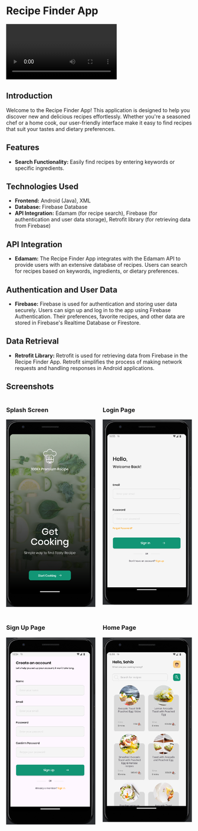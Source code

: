 # Recipe Finder App

![Splash Screen](./assets/recipie_finder_preview.mp4)

## Introduction
Welcome to the Recipe Finder App! This application is designed to help you discover new and delicious recipes effortlessly. Whether you're a seasoned chef or a home cook, our user-friendly interface make it easy to find recipes that suit your tastes and dietary preferences.

## Features
- **Search Functionality:** Easily find recipes by entering keywords or specific ingredients.

## Technologies Used
- **Frontend:** Android (Java), XML
- **Database:** Firebase Database
- **API Integration:** Edamam (for recipe search), Firebase (for authentication and user data storage), Retrofit library (for retrieving data from Firebase)

## API Integration
- **Edamam:** The Recipe Finder App integrates with the Edamam API to provide users with an extensive database of recipes. Users can search for recipes based on keywords, ingredients, or dietary preferences.
  
## Authentication and User Data
- **Firebase:** Firebase is used for authentication and storing user data securely. Users can sign up and log in to the app using Firebase Authentication. Their preferences, favorite recipes, and other data are stored in Firebase's Realtime Database or Firestore.

## Data Retrieval
- **Retrofit Library:** Retrofit is used for retrieving data from Firebase in the Recipe Finder App. Retrofit simplifies the process of making network requests and handling responses in Android applications.


## Screenshots

<div style="display: grid; grid-template-columns: repeat(2, 1fr); gap: 20px;">
  <div>
    <h3>Splash Screen</h3>
    <img src="./assets/splash_screen.png" alt="Splash Screen" style="max-width: 100%;">
  </div>
  <div>
    <h3>Login Page</h3>
    <img src="./assets/login_screen.png" alt="Login Page" style="max-width: 100%;">
  </div>
  <div>
    <h3>Sign Up Page</h3>
    <img src="./assets/signup_screen.png" alt="Sign Up Page" style="max-width: 100%;">
  </div>
  <div>
    <h3>Home Page</h3>
    <img src="./assets/home_screen.png" alt="Home Page" style="max-width: 100%;">
  </div>
</div>
